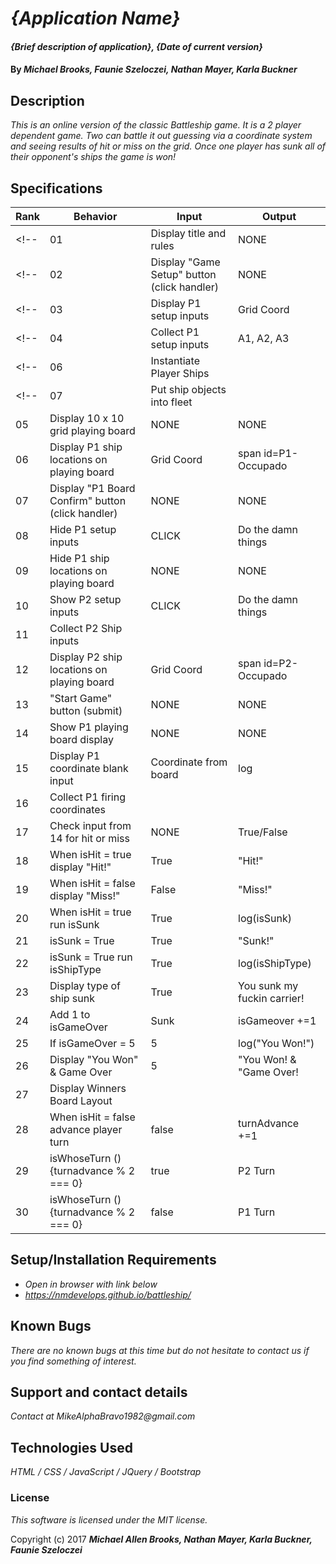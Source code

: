 # _{Application Name}_

#### _{Brief description of application}, {Date of current version}_

#### By _**Michael Brooks, Faunie Szeloczei, Nathan Mayer, Karla Buckner**_

## Description

_This is an online version of the classic Battleship game.  It is a 2 player dependent game.  Two can battle it out guessing via a coordinate system and seeing results of hit or miss on the grid. Once one player has sunk all of their opponent's ships the game is won!_
## Specifications

| Rank | Behavior | Input | Output |
|---|---|---|---|
<!-- | 01 | Display title and rules | NONE | NONE | -->
<!-- | 02 | Display "Game Setup" button (click handler) | NONE | NONE | -->
<!-- | 03 | Display P1 setup inputs | Grid Coord | NONE | -->
<!-- | 04 | Collect P1 setup inputs |  A1, A2, A3    |  log(destroyer location)   | -->
<!-- | 06 | Instantiate Player Ships | | | -->
<!-- | 07 | Put ship objects into fleet | | | -->
| 05 | Display 10 x 10 grid playing board | NONE | NONE |
| 06 | Display P1 ship locations on playing board | Grid Coord | span id=P1-Occupado |
| 07 | Display "P1 Board Confirm" button (click handler) | NONE | NONE |
| 08 | Hide P1 setup inputs | CLICK | Do the damn things |
| 09 | Hide P1 ship locations on playing board | NONE | NONE |
| 10 | Show P2 setup inputs | CLICK | Do the damn things |
| 11 | Collect P2 Ship inputs
| 12 | Display P2 ship locations on playing board | Grid Coord | span id=P2-Occupado |
| 13 | "Start Game" button (submit) | NONE | NONE |
| 14 | Show P1 playing board display | NONE | NONE |
| 15 | Display P1 coordinate blank input | Coordinate from board | log |
| 16 | Collect P1 firing coordinates | | |
| 17 | Check input from 14 for hit or miss | NONE | True/False |
| 18 | When isHit = true display "Hit!" | True | "Hit!" |
| 19 | When isHit = false display "Miss!" | False | "Miss!" |
| 20 | When isHit = true run isSunk | True | log(isSunk) |
| 21 | isSunk = True | True | "Sunk!" |
| 22 | isSunk = True run isShipType | True | log(isShipType) |
| 23 | Display type of ship sunk | True | You sunk my fuckin carrier! |
| 24 | Add 1 to isGameOver | Sunk | isGameover +=1 |
| 25 | If isGameOver = 5 | 5 | log("You Won!") |
| 26 | Display "You Won"  & Game Over| 5 | "You Won! & "Game Over! |
| 27 | Display Winners Board Layout |  |  |
| 28 | When isHit = false advance player turn | false | turnAdvance +=1 |
| 29 | isWhoseTurn () {turnadvance % 2 === 0} | true | P2 Turn |
| 30 | isWhoseTurn () {turnadvance % 2 === 0} | false | P1 Turn |

<!-- | 15 | If all return false loop back to 12 | | |

| 2FC | Game Setup : Computer opponent simple (click event) | NONE | randomize() assign playboard to p2(computer) | -->

## Setup/Installation Requirements

* _Open in browser with link below_
* _https://nmdevelops.github.io/battleship/_

## Known Bugs

_There are no known bugs at this time but do not hesitate to contact us if you find something of interest._

## Support and contact details

_Contact at MikeAlphaBravo1982@gmail.com_

## Technologies Used

_HTML / CSS / JavaScript / JQuery / Bootstrap_

### License

_This software is licensed under the MIT license._

Copyright (c) 2017 _**Michael Allen Brooks, Nathan Mayer, Karla Buckner, Faunie Szeloczei**_
